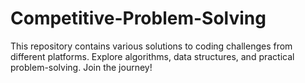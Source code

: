 # Competitive-Problem-Solving
This repository contains various solutions to coding challenges from different platforms. Explore algorithms, data structures, and practical problem-solving. Join the journey!
